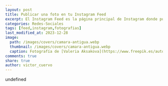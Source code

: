 ```yaml
---
layout: post
title: Publicar una foto en tu Instagram Feed
excerpt: El Instagram Feed es la página principal de Instagram donde puedes ver las fotos y videos que las personas a las que sigues han compartido
categories: Redes-Sociales
tags: [feed,instagram,fotografias]
last_modified_at: 2023-12-28
image:
  path: /images/covers/camara-antigua.webp
  thumbnail: /images/covers/camara-antigua.webp
  caption: Fotografía de [Valeria Aksakova](https://www.freepik.es/autor/valeria-aksakova)
comments: true
share: true
author: victor_cuervo
---
```

undefined